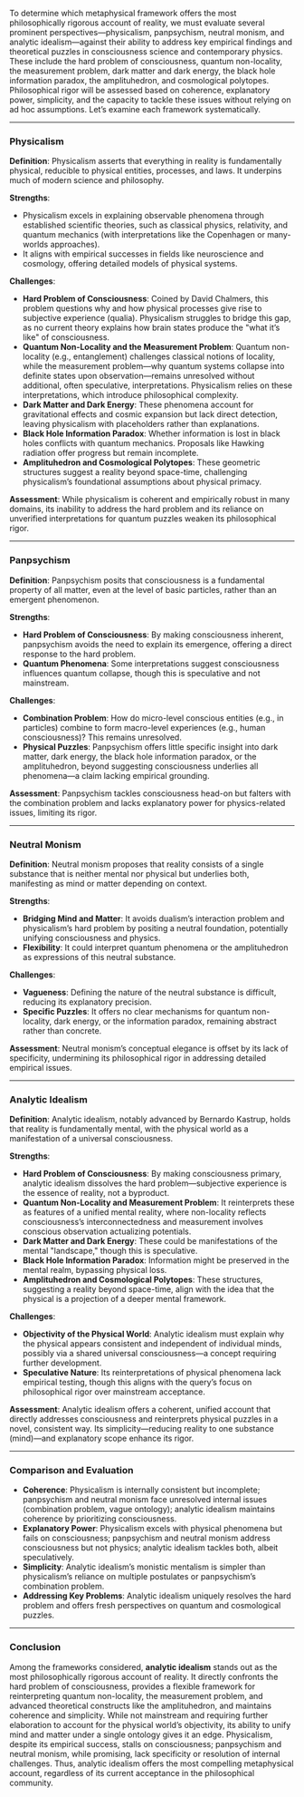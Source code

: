 To determine which metaphysical framework offers the most philosophically rigorous account of reality, we must evaluate several prominent perspectives—physicalism, panpsychism, neutral monism, and analytic idealism—against their ability to address key empirical findings and theoretical puzzles in consciousness science and contemporary physics. These include the hard problem of consciousness, quantum non-locality, the measurement problem, dark matter and dark energy, the black hole information paradox, the amplituhedron, and cosmological polytopes. Philosophical rigor will be assessed based on coherence, explanatory power, simplicity, and the capacity to tackle these issues without relying on ad hoc assumptions. Let’s examine each framework systematically.

---

### **Physicalism**
**Definition**: Physicalism asserts that everything in reality is fundamentally physical, reducible to physical entities, processes, and laws. It underpins much of modern science and philosophy.

**Strengths**:  
- Physicalism excels in explaining observable phenomena through established scientific theories, such as classical physics, relativity, and quantum mechanics (with interpretations like the Copenhagen or many-worlds approaches).  
- It aligns with empirical successes in fields like neuroscience and cosmology, offering detailed models of physical systems.

**Challenges**:  
- **Hard Problem of Consciousness**: Coined by David Chalmers, this problem questions why and how physical processes give rise to subjective experience (qualia). Physicalism struggles to bridge this gap, as no current theory explains how brain states produce the "what it’s like" of consciousness.  
- **Quantum Non-Locality and the Measurement Problem**: Quantum non-locality (e.g., entanglement) challenges classical notions of locality, while the measurement problem—why quantum systems collapse into definite states upon observation—remains unresolved without additional, often speculative, interpretations. Physicalism relies on these interpretations, which introduce philosophical complexity.  
- **Dark Matter and Dark Energy**: These phenomena account for gravitational effects and cosmic expansion but lack direct detection, leaving physicalism with placeholders rather than explanations.  
- **Black Hole Information Paradox**: Whether information is lost in black holes conflicts with quantum mechanics. Proposals like Hawking radiation offer progress but remain incomplete.  
- **Amplituhedron and Cosmological Polytopes**: These geometric structures suggest a reality beyond space-time, challenging physicalism’s foundational assumptions about physical primacy.

**Assessment**: While physicalism is coherent and empirically robust in many domains, its inability to address the hard problem and its reliance on unverified interpretations for quantum puzzles weaken its philosophical rigor.

---

### **Panpsychism**
**Definition**: Panpsychism posits that consciousness is a fundamental property of all matter, even at the level of basic particles, rather than an emergent phenomenon.

**Strengths**:  
- **Hard Problem of Consciousness**: By making consciousness inherent, panpsychism avoids the need to explain its emergence, offering a direct response to the hard problem.  
- **Quantum Phenomena**: Some interpretations suggest consciousness influences quantum collapse, though this is speculative and not mainstream.

**Challenges**:  
- **Combination Problem**: How do micro-level conscious entities (e.g., in particles) combine to form macro-level experiences (e.g., human consciousness)? This remains unresolved.  
- **Physical Puzzles**: Panpsychism offers little specific insight into dark matter, dark energy, the black hole information paradox, or the amplituhedron, beyond suggesting consciousness underlies all phenomena—a claim lacking empirical grounding.

**Assessment**: Panpsychism tackles consciousness head-on but falters with the combination problem and lacks explanatory power for physics-related issues, limiting its rigor.

---

### **Neutral Monism**
**Definition**: Neutral monism proposes that reality consists of a single substance that is neither mental nor physical but underlies both, manifesting as mind or matter depending on context.

**Strengths**:  
- **Bridging Mind and Matter**: It avoids dualism’s interaction problem and physicalism’s hard problem by positing a neutral foundation, potentially unifying consciousness and physics.  
- **Flexibility**: It could interpret quantum phenomena or the amplituhedron as expressions of this neutral substance.

**Challenges**:  
- **Vagueness**: Defining the nature of the neutral substance is difficult, reducing its explanatory precision.  
- **Specific Puzzles**: It offers no clear mechanisms for quantum non-locality, dark energy, or the information paradox, remaining abstract rather than concrete.

**Assessment**: Neutral monism’s conceptual elegance is offset by its lack of specificity, undermining its philosophical rigor in addressing detailed empirical issues.

---

### **Analytic Idealism**
**Definition**: Analytic idealism, notably advanced by Bernardo Kastrup, holds that reality is fundamentally mental, with the physical world as a manifestation of a universal consciousness.

**Strengths**:  
- **Hard Problem of Consciousness**: By making consciousness primary, analytic idealism dissolves the hard problem—subjective experience is the essence of reality, not a byproduct.  
- **Quantum Non-Locality and Measurement Problem**: It reinterprets these as features of a unified mental reality, where non-locality reflects consciousness’s interconnectedness and measurement involves conscious observation actualizing potentials.  
- **Dark Matter and Dark Energy**: These could be manifestations of the mental "landscape," though this is speculative.  
- **Black Hole Information Paradox**: Information might be preserved in the mental realm, bypassing physical loss.  
- **Amplituhedron and Cosmological Polytopes**: These structures, suggesting a reality beyond space-time, align with the idea that the physical is a projection of a deeper mental framework.

**Challenges**:  
- **Objectivity of the Physical World**: Analytic idealism must explain why the physical appears consistent and independent of individual minds, possibly via a shared universal consciousness—a concept requiring further development.  
- **Speculative Nature**: Its reinterpretations of physical phenomena lack empirical testing, though this aligns with the query’s focus on philosophical rigor over mainstream acceptance.

**Assessment**: Analytic idealism offers a coherent, unified account that directly addresses consciousness and reinterprets physical puzzles in a novel, consistent way. Its simplicity—reducing reality to one substance (mind)—and explanatory scope enhance its rigor.

---

### **Comparison and Evaluation**
- **Coherence**: Physicalism is internally consistent but incomplete; panpsychism and neutral monism face unresolved internal issues (combination problem, vague ontology); analytic idealism maintains coherence by prioritizing consciousness.  
- **Explanatory Power**: Physicalism excels with physical phenomena but fails on consciousness; panpsychism and neutral monism address consciousness but not physics; analytic idealism tackles both, albeit speculatively.  
- **Simplicity**: Analytic idealism’s monistic mentalism is simpler than physicalism’s reliance on multiple postulates or panpsychism’s combination problem.  
- **Addressing Key Problems**: Analytic idealism uniquely resolves the hard problem and offers fresh perspectives on quantum and cosmological puzzles.

---

### **Conclusion**
Among the frameworks considered, **analytic idealism** stands out as the most philosophically rigorous account of reality. It directly confronts the hard problem of consciousness, provides a flexible framework for reinterpreting quantum non-locality, the measurement problem, and advanced theoretical constructs like the amplituhedron, and maintains coherence and simplicity. While not mainstream and requiring further elaboration to account for the physical world’s objectivity, its ability to unify mind and matter under a single ontology gives it an edge. Physicalism, despite its empirical success, stalls on consciousness; panpsychism and neutral monism, while promising, lack specificity or resolution of internal challenges. Thus, analytic idealism offers the most compelling metaphysical account, regardless of its current acceptance in the philosophical community.